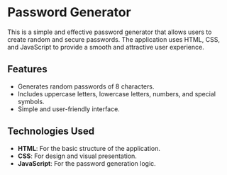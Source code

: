  # Password Generator

This is a simple and effective password generator that allows users to create random and secure passwords. The application uses HTML, CSS, and JavaScript to provide a smooth and attractive user experience.

## Features

- Generates random passwords of 8 characters.
- Includes uppercase letters, lowercase letters, numbers, and special symbols.
- Simple and user-friendly interface.

## Technologies Used

- **HTML**: For the basic structure of the application.
- **CSS**: For design and visual presentation.
- **JavaScript**: For the password generation logic.
